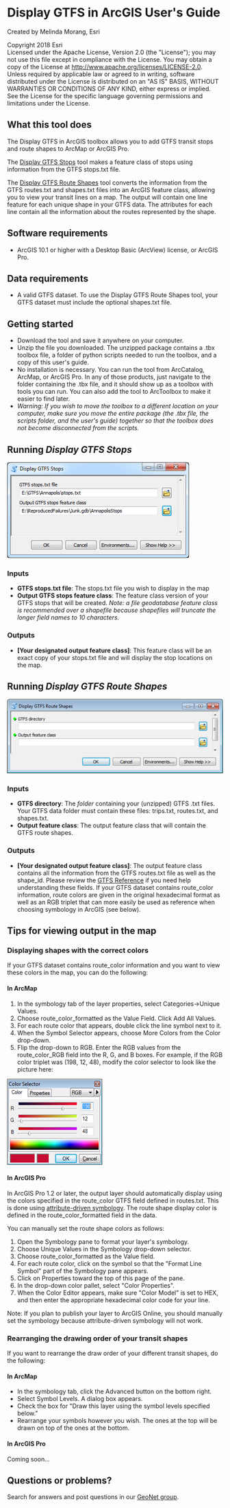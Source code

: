 # Display GTFS in ArcGIS User's Guide

Created by Melinda Morang, Esri  

Copyright 2018 Esri  
Licensed under the Apache License, Version 2.0 (the "License"); you may not use this file except in compliance with the License.  You may obtain a copy of the License at <http://www.apache.org/licenses/LICENSE-2.0>.  Unless required by applicable law or agreed to in writing, software distributed under the License is distributed on an "AS IS" BASIS, WITHOUT WARRANTIES OR CONDITIONS OF ANY KIND, either express or implied.  See the License for the specific language governing permissions and limitations under the License.

## What this tool does
The Display GTFS in ArcGIS toolbox allows you to add GTFS transit stops and route shapes to ArcMap or ArcGIS Pro.

The [Display GTFS Stops](#Stops) tool makes a feature class of stops using information from the GTFS stops.txt file.

The [Display GTFS Route Shapes](#Shapes) tool converts the information from the GTFS routes.txt and shapes.txt files into an ArcGIS feature class, allowing you to view your transit lines on a map.  The output will contain one line feature for each unique shape in your GTFS data.  The attributes for each line contain all the information about the routes represented by the shape.

## Software requirements
- ArcGIS 10.1 or higher with a Desktop Basic (ArcView) license, or ArcGIS Pro.

## Data requirements
- A valid GTFS dataset. To use the Display GTFS Route Shapes tool, your GTFS dataset must include the optional shapes.txt file.

## Getting started
- Download the tool and save it anywhere on your computer.
- Unzip the file you downloaded.  The unzipped package contains a .tbx toolbox file, a folder of python scripts needed to run the toolbox, and a copy of this user's guide.
- No installation is necessary.  You can run the tool from ArcCatalog, ArcMap, or ArcGIS Pro.  In any of those products, just navigate to the folder containing the .tbx file, and it should show up as a toolbox with tools you can run.  You can also add the tool to ArcToolbox to make it easier to find later.
- *Warning: If you wish to move the toolbox to a different location on your computer, make sure you move the entire package (the .tbx file, the scripts folder, and the user's guide) together so that the toolbox does not become disconnected from the scripts.*

## <a name="Stops"></a>Running *Display GTFS Stops*

![Screenshot of Display GTFS Stops dialog](./images/Screenshot_DisplayGTFSStops_Dialog.png)

### Inputs
- **GTFS stops.txt file**:  The stops.txt file you wish to display in the map
- **Output GTFS stops feature class**:  The feature class version of your GTFS stops that will be created. *Note: a file geodatabase feature class is recommended over a shapefile because shapefiles will truncate the longer field names to 10 characters.*

### Outputs
- **[Your designated output feature class]**: This feature class will be an exact copy of your stops.txt file and will display the stop locations on the map.

## <a name="Shapes"></a>Running *Display GTFS Route Shapes*

![Screenshot of tool dialog](./images/Screenshot_DisplayGTFSRouteShapes_Dialog.png)

### Inputs
- **GTFS directory**:  The *folder* containing your (unzipped) GTFS .txt files.  Your GTFS data folder must contain these files: trips.txt, routes.txt, and shapes.txt.
- **Output feature class**:  The output feature class that will contain the GTFS route shapes.

### Outputs
- **[Your designated output feature class]**: The output feature class contains all the information from the GTFS routes.txt file as well as the shape_id. Please review the [GTFS Reference](https://github.com/google/transit/blob/master/gtfs/spec/en/reference.md) if you need help understanding these fields.  If your GTFS dataset contains route_color information, route colors are given in the original hexadecimal format as well as an RGB triplet that can more easily be used as reference when choosing symbology in ArcGIS (see below).

## Tips for viewing output in the map

### Displaying shapes with the correct colors

If your GTFS dataset contains route_color information and you want to view these colors in the map, you can do the following:

#### In ArcMap
1. In the symbology tab of the layer properties, select Categories->Unique Values.
2. Choose route_color_formatted as the Value Field.  Click Add All Values.
3. For each route color that appears, double click the line symbol next to it.
4. When the Symbol Selector appears, choose More Colors from the Color drop-down.
5. Flip the drop-down to RGB.  Enter the RGB values from the route_color_RGB field into the R, G, and B boxes.  For example, if the RGB color triplet was (198, 12, 48), modify the color selector to look like the picture here:

![Screenshot of ArcMap RGB symbology picker](./images/Screenshot_RGB_ArcMap.png)

#### In ArcGIS Pro
In ArcGIS Pro 1.2 or later, the output layer should automatically display using the colors specified in the route_color GTFS field defined in routes.txt.  This is done using [attribute-driven symbology](http://pro.arcgis.com/en/pro-app/help/mapping/symbols-and-styles/attribute-driven-symbology.htm).  The route shape display color is defined in the route_color_formatted field in the data.

You can manually set the route shape colors as follows:

1. Open the Symbology pane to format your layer's symbology.
2. Choose Unique Values in the Symbology drop-down selector.
3. Choose route_color_formatted as the Value field.
4. For each route color, click on the symbol so that the "Format Line Symbol" part of the Symbology pane appears.
5. Click on Properties toward the top of this page of the pane.
6. In the drop-down color pallet, select "Color Properties".
7. When the Color Editor appears, make sure "Color Model" is set to HEX, and then enter the appropriate hexadecimal color code for your line.

Note: If you plan to publish your layer to ArcGIS Online, you should manually set the symbology because attribute-driven symbology will not work.

### Rearranging the drawing order of your transit shapes
If you want to rearrange the draw order of your different transit shapes, do the following:

#### In ArcMap 
- In the symbology tab, click the Advanced button on the bottom right.
- Select Symbol Levels.  A dialog box appears.
- Check the box for "Draw this layer using the symbol levels specified below."
- Rearrange your symbols however you wish.  The ones at the top will be drawn on top of the ones at the bottom.

#### In ArcGIS Pro
Coming soon...

## Questions or problems?
Search for answers and post questions in our [GeoNet group](https://community.esri.com/community/arcgis-for-public-transit).